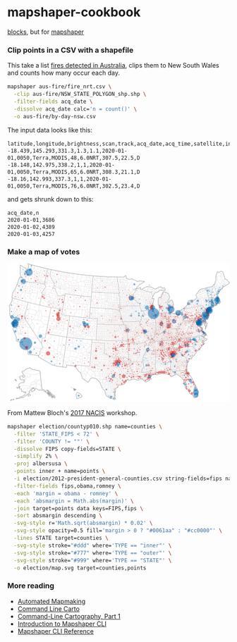 # mapshaper-cookbook

[blocks](https://bost.ocks.org/mike/example/), but for [mapshaper](https://mapshaper.org/)

### Clip points in a CSV with a shapefile

This take a list [fires detected in Australia](https://blocks.roadtolarissa.com/1wheel/46874895034f5bded13c97097bf25a83), clips them to New South Wales and counts how many occur each day. 

```bash
mapshaper aus-fire/fire_nrt.csv \
  -clip aus-fire/NSW_STATE_POLYGON_shp.shp \
  -filter-fields acq_date \
  -dissolve acq_date calc='n = count()' \
  -o aus-fire/by-day-nsw.csv
```

The input data looks like this:

```csv
latitude,longitude,brightness,scan,track,acq_date,acq_time,satellite,instrument,confidence,version,bright_t31,frp,daynight
-18.439,145.293,331.3,1.3,1.1,2020-01-01,0050,Terra,MODIS,48,6.0NRT,307.5,22.5,D
-18.148,142.975,338.2,1,1,2020-01-01,0050,Terra,MODIS,65,6.0NRT,308.3,21.1,D
-18.16,142.993,337.3,1,1,2020-01-01,0050,Terra,MODIS,76,6.0NRT,302.5,23.4,D
```

and gets shrunk down to this:

```csv
acq_date,n
2020-01-01,3686
2020-01-02,4389
2020-01-03,4257
```

### Make a map of votes

![](https://raw.githubusercontent.com/chart-code/mapshaper-cookbook/master/election/map.svg)

From Mattew Bloch's [2017 NACIS](https://www.youtube.com/watch?v=X-CGAS4YaPA) workshop.

```bash
mapshaper election/countyp010.shp name=counties \
  -filter 'STATE_FIPS < 72' \
  -filter 'COUNTY != ""' \
  -dissolve FIPS copy-fields=STATE \
  -simplify 2% \
  -proj albersusa \
  -points inner + name=points \
  -i election/2012-president-general-counties.csv string-fields=fips name=data \
  -filter-fields fips,obama,romney \
  -each 'margin = obama - romney' \
  -each 'absmargin = Math.abs(margin)' \
  -join target=points data keys=FIPS,fips \
  -sort absmargin descending \
  -svg-style r='Math.sqrt(absmargin) * 0.02' \
  -svg-style opacity=0.5 fill='margin > 0 ? "#0061aa" : "#cc0000"' \
  -lines STATE target=counties \
  -svg-style stroke="#ddd" where='TYPE == "inner"' \
  -svg-style stroke="#777" where='TYPE == "outer"' \
  -svg-style stroke="#999" where='TYPE == "STATE"' \
  -o election/map.svg target=counties,points
```

### More reading

- [Automated Mapmaking](https://docs.google.com/presentation/d/1ghiHjKNqx_76HtwtpmsDZ_QE738oRmB_t6yielloRFU/edit#slide=id.g630b784938_0_135)
- [Command Line Carto](https://docs.google.com/presentation/d/1VJ8mf3n6qP4urJI7LsfdZcoDHcz4DNy6h3PQbfJ4lXM/edit#slide=id.p)
- [Command-Line Cartography, Part 1](https://medium.com/@mbostock/command-line-cartography-part-1-897aa8f8ca2c)
- [Introduction to Mapshaper CLI](https://github.com/mbloch/mapshaper/wiki/Introduction-to-the-Command-Line-Tool)
- [Mapshaper CLI Reference](https://github.com/mbloch/mapshaper/wiki/Command-Reference)
